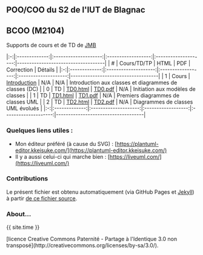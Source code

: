 ## POO/COO du S2 de l'IUT de Blagnac

## BCOO (M2104) 

Supports de cours et de TD de [JMB](mailto:jbruel@gmail.com)

|:-:|:-------------:|:--------------------:|:------------------:|:--------------------:|------------------------------------|
| # | Cours/TD/TP   |   HTML               |   PDF              |   Correction         | Détails                            |
|:-:|:-------------:|:--------------------:|:------------------:|:--------------------:|------------------------------------|
| 1 | Cours         | [Introduction](bcoo.html) | N/A | N/A                  | Introduction aux classes et diagrammes de classes (DC)  |
| 0 | TD            | [TD0.html](TD0.html) | [TD0.pdf](TD0.pdf) | N/A                  | Initiation aux modèles de classes  |
| 1 | TD            | [TD1.html](TD1.html) | [TD1.pdf](TD1.pdf) | N/A                  | Premiers diagrammes de classes UML |
| 2 | TD            | [TD2.html](TD2.html) | [TD2.pdf](TD2.pdf) | N/A                  | Diagrammes de classes UML évolués  |
|:-:|:-------------:|:--------------------:|:------------------:|:--------------------:|------------------------------------|

### Quelques liens utiles :

- Mon éditeur préféré (à cause du SVG) : [https://plantuml-editor.kkeisuke.com/](https://plantuml-editor.kkeisuke.com/)
- Il y a aussi celui-ci qui marche bien : [https://liveuml.com/](https://liveuml.com/)

### Contributions

Le présent fichier est obtenu automatiquement (via GitHub Pages et [Jekyll](https://jekyllrb.com/)) à partir [de ce fichier source](https://github.com/IUT-Blagnac/POO/edit/master/docs/index.md).

### About...
<p>{{ site.time }} </p>  
[licence Creative Commons Paternité - Partage à l'Identique 3.0 non transposé](http://creativecommons.org/licenses/by-sa/3.0/).